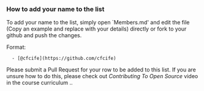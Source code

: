 ### How to add your name to the list
To add your name to the list, simply open `Members.md' and edit the file (Copy an example and replace with your details) directly or fork to your github and push the changes.

Format:

```moonscript
  - [@cfcife](https://github.com/cfcife)
```

Please submit a Pull Request for your row to be added to this list. If you are unsure how to do this, please check out *Contributing To Open Source* video in the course curriculum ..
